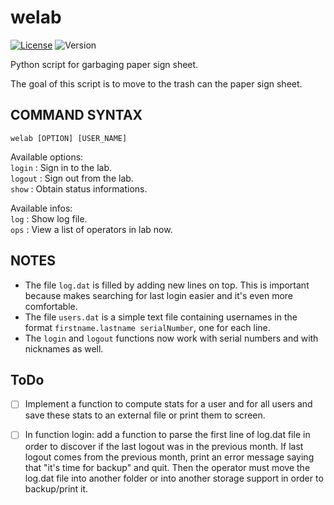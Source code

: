# welab
[![License](http://img.shields.io/:license-GPL3.0-blue.svg)](http://www.gnu.org/licenses/gpl-3.0.html)
![Version](https://img.shields.io/badge/version-1.2.3-blue.svg)

Python script for garbaging paper sign sheet.

The goal of this script is to move to the trash can the paper sign sheet.

## COMMAND SYNTAX
`welab [OPTION] [USER_NAME]`

Available options:  
  `login`  : Sign in to the lab.  
  `logout` : Sign out from the lab.  
  `show`   : Obtain status informations.  
  
  Available infos:  
      `log` : Show log file.  
      `ops` : View a list of operators in lab now.  

## NOTES
- The file `log.dat` is filled by adding new lines on top.
This is important because makes searching for last login easier and it's even more comfortable.
- The file `users.dat` is a simple text file containing usernames in the format
`firstname.lastname serialNumber`, one for each line.
- The `login` and `logout` functions now work with serial numbers and
with nicknames as well.


## ToDo
- [ ] Implement a function to compute stats for a user and for all users and save these stats
to an external file or print them to screen.

- [ ] In function login: add a function to parse the first line of log.dat file in order to discover
if the last logout was in the previous month. If last logout comes from the previous month,
print an error message saying that "it's time for backup" and quit.
Then the operator must move the log.dat file into another folder or into another
storage support in order to backup/print it.
